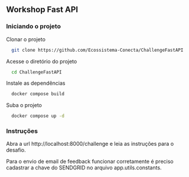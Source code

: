 
## Workshop Fast API

### Iniciando o projeto

Clonar o projeto

```bash
  git clone https://github.com/Ecossistema-Conecta/ChallengeFastAPI
```

Acesse o diretório do projeto

```bash
  cd ChallengeFastAPI
```

Instale as dependências

```bash
  docker compose build
```

Suba o projeto

```bash
  docker compose up -d
```

### Instruções

Abra a url http://localhost:8000/challenge e leia as instruções para o desafio.

Para o envio de email de feedback funcionar corretamente é preciso cadastrar a chave do SENDGRID no arquivo app.utils.constants.

